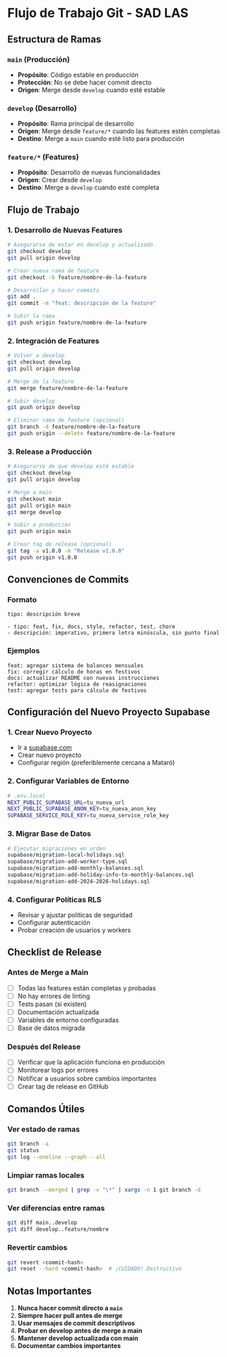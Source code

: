 # Flujo de Trabajo Git - SAD LAS

## Estructura de Ramas

### `main` (Producción)
- **Propósito**: Código estable en producción
- **Protección**: No se debe hacer commit directo
- **Origen**: Merge desde `develop` cuando esté estable

### `develop` (Desarrollo)
- **Propósito**: Rama principal de desarrollo
- **Origen**: Merge desde `feature/*` cuando las features estén completas
- **Destino**: Merge a `main` cuando esté listo para producción

### `feature/*` (Features)
- **Propósito**: Desarrollo de nuevas funcionalidades
- **Origen**: Crear desde `develop`
- **Destino**: Merge a `develop` cuando esté completa

## Flujo de Trabajo

### 1. Desarrollo de Nuevas Features

```bash
# Asegurarse de estar en develop y actualizado
git checkout develop
git pull origin develop

# Crear nueva rama de feature
git checkout -b feature/nombre-de-la-feature

# Desarrollar y hacer commits
git add .
git commit -m "feat: descripción de la feature"

# Subir la rama
git push origin feature/nombre-de-la-feature
```

### 2. Integración de Features

```bash
# Volver a develop
git checkout develop
git pull origin develop

# Merge de la feature
git merge feature/nombre-de-la-feature

# Subir develop
git push origin develop

# Eliminar rama de feature (opcional)
git branch -d feature/nombre-de-la-feature
git push origin --delete feature/nombre-de-la-feature
```

### 3. Release a Producción

```bash
# Asegurarse de que develop esté estable
git checkout develop
git pull origin develop

# Merge a main
git checkout main
git pull origin main
git merge develop

# Subir a producción
git push origin main

# Crear tag de release (opcional)
git tag -a v1.0.0 -m "Release v1.0.0"
git push origin v1.0.0
```

## Convenciones de Commits

### Formato
```
tipo: descripción breve

- tipo: feat, fix, docs, style, refactor, test, chore
- descripción: imperativo, primera letra minúscula, sin punto final
```

### Ejemplos
```
feat: agregar sistema de balances mensuales
fix: corregir cálculo de horas en festivos
docs: actualizar README con nuevas instrucciones
refactor: optimizar lógica de reasignaciones
test: agregar tests para cálculo de festivos
```

## Configuración del Nuevo Proyecto Supabase

### 1. Crear Nuevo Proyecto
- Ir a [supabase.com](https://supabase.com)
- Crear nuevo proyecto
- Configurar región (preferiblemente cercana a Mataró)

### 2. Configurar Variables de Entorno
```bash
# .env.local
NEXT_PUBLIC_SUPABASE_URL=tu_nueva_url
NEXT_PUBLIC_SUPABASE_ANON_KEY=tu_nueva_anon_key
SUPABASE_SERVICE_ROLE_KEY=tu_nueva_service_role_key
```

### 3. Migrar Base de Datos
```bash
# Ejecutar migraciones en orden
supabase/migration-local-holidays.sql
supabase/migration-add-worker-type.sql
supabase/migration-add-monthly-balances.sql
supabase/migration-add-holiday-info-to-monthly-balances.sql
supabase/migration-add-2024-2026-holidays.sql
```

### 4. Configurar Políticas RLS
- Revisar y ajustar políticas de seguridad
- Configurar autenticación
- Probar creación de usuarios y workers

## Checklist de Release

### Antes de Merge a Main
- [ ] Todas las features están completas y probadas
- [ ] No hay errores de linting
- [ ] Tests pasan (si existen)
- [ ] Documentación actualizada
- [ ] Variables de entorno configuradas
- [ ] Base de datos migrada

### Después del Release
- [ ] Verificar que la aplicación funciona en producción
- [ ] Monitorear logs por errores
- [ ] Notificar a usuarios sobre cambios importantes
- [ ] Crear tag de release en GitHub

## Comandos Útiles

### Ver estado de ramas
```bash
git branch -a
git status
git log --oneline --graph --all
```

### Limpiar ramas locales
```bash
git branch --merged | grep -v "\*" | xargs -n 1 git branch -d
```

### Ver diferencias entre ramas
```bash
git diff main..develop
git diff develop..feature/nombre
```

### Revertir cambios
```bash
git revert <commit-hash>
git reset --hard <commit-hash>  # ¡CUIDADO! Destructivo
```

## Notas Importantes

1. **Nunca hacer commit directo a `main`**
2. **Siempre hacer pull antes de merge**
3. **Usar mensajes de commit descriptivos**
4. **Probar en develop antes de merge a main**
5. **Mantener develop actualizada con main**
6. **Documentar cambios importantes** 